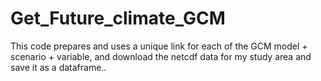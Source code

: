 # Get_Future_climate_GCM

This code prepares and uses a unique link for each of the GCM model + scenario + variable, and download the netcdf data for my study area and save it as a dataframe..
